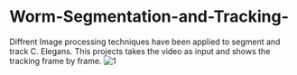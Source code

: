 # Worm-Segmentation-and-Tracking-
Diffrent Image processing techniques have been applied to segment and track C. Elegans. This projects takes the video as input and shows the tracking frame by frame.
![1](https://user-images.githubusercontent.com/64612965/146971252-22c7969f-1198-4fb0-bbca-fc00cd461380.jpg)
